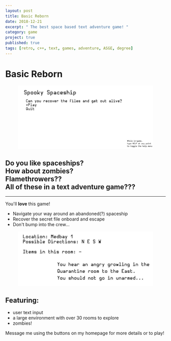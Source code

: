 ```yaml
---
layout: post
title: Basic Reborn
date: 2018-12-21
excerpt: " The best space based text adventure game! "
category: game
project: true
published: true
tags: [retro, c++, text, games, adventure, ASGE, degree]
---
```


# Basic Reborn
<figure>
    <img src="../assets/img/BR3.JPG">
    </figure>
    
## Do you like spaceships? <br> How about zombies?<br> Flamethrowers??<br> All of these in a text adventure game???
------------------------------------------------------------------    
You'll <b> love </b> this game!   
 - Navigate your way around an abandoned(?) spaceship
 - Recover the secret file onboard and escape
 - Don't bump into the crew...
    
<figure>
  <img src="../assets/img/BR4.JPG">
  </figure>
  
## Featuring:
- user text input
- a large environment with over 30 rooms to explore
- zombies!

Message me using the buttons on my homepage for more details or to play!
